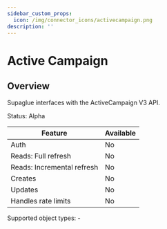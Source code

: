 ```yaml
---
sidebar_custom_props:
  icon: /img/connector_icons/activecampaign.png
description: ''
---
```


# Active Campaign

## Overview

Supaglue interfaces with the ActiveCampaign V3 API.

Status: Alpha

| Feature                    | Available |
| -------------------------- | --------- |
| Auth                       | No        |
| Reads: Full refresh        | No        |
| Reads: Incremental refresh | No        |
| Creates                    | No        |
| Updates                    | No        |
| Handles rate limits        | No        |

Supported object types: -
